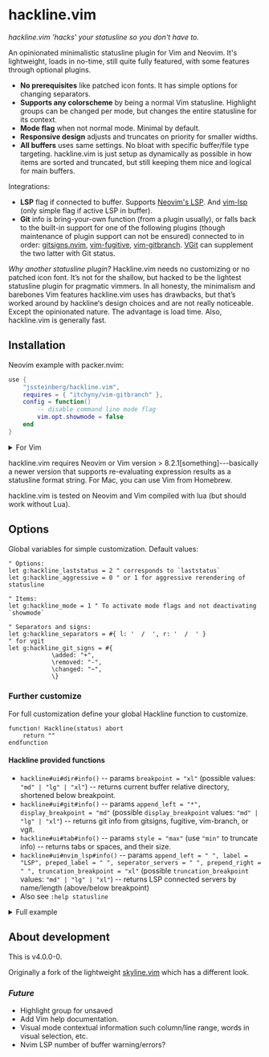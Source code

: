 # hackline.vim

*hackline.vim 'hacks' your statusline so you don't have to.*

An opinionated minimalistic statusline plugin for Vim and Neovim. It's lightweight, loads in no-time, still quite fully featured, with some features through optional plugins.

- **No prerequisites** like patched icon fonts. It has simple options for changing separators.
- **Supports any colorscheme** by being a normal Vim statusline. Highlight groups can be changed per mode, but changes the entire statusline for its context.
- **Mode flag** when not normal mode. Minimal by default.
- **Responsive design** adjusts and truncates on priority for smaller widths.
- **All buffers** uses same settings. No bloat with specific buffer/file type targeting. hackline.vim is just setup as dynamically as possible in how items are sorted and truncated, but still keeping them nice and logical for main buffers.

Integrations:

- **LSP** flag if connected to buffer. Supports [Neovim's LSP](https://github.com/neovim/nvim-lspconfig). And [vim-lsp](https://github.com/prabirshrestha/vim-lsp) (only simple flag if active LSP in buffer).
- **Git** info is bring-your-own function (from a plugin usually), or falls back to the built-in support for one of the following plugins (though maintenance of plugin support can not be ensured) connected to in order: [gitsigns.nvim](https://github.com/lewis6991/gitsigns.nvim), [vim-fugitive](https://github.com/tpope/vim-fugitive), [vim-gitbranch](https://github.com/itchyny/vim-gitbranch). [VGit](https://github.com/tanvirtin/vgit.nvim) can supplement the two latter with Git status.

*Why another statusline plugin?*
Hackline.vim needs no customizing or no patched icon font. It’s not for the shallow, but hacked to be the lightest statusline plugin for pragmatic vimmers. In all honesty, the minimalism and barebones Vim features hackline.vim uses has drawbacks, but that’s worked around by hackline‘s design choices and are not really noticeable. Except the opinionated nature. The advantage is load time. Also, hackline.vim is generally fast.


## Installation

Neovim example with packer.nvim:

```lua
use {
	"jssteinberg/hackline.vim",
	requires = { "itchyny/vim-gitbranch" },
	config = function()
		-- disable command line mode flag
		vim.opt.showmode = false
	end
}
```

<details>
<summary>For Vim</summary>

```vim
" minpac
call minpac#add('jssteinberg/hackline.vim')
```

(And it should be equally simple with vim-plug).

</details>

hackline.vim requires Neovim or Vim version > 8.2.1[something]---basically a newer version that supports re-evaluating expression results as a statusline format string.
For Mac, you can use Vim from Homebrew.

hackline.vim is tested on Neovim and Vim compiled with lua (but should work without Lua).


## Options

Global variables for simple customization. Default values:

```vim
" Options:
let g:hackline_laststatus = 2 " corresponds to `laststatus`
let g:hackline_aggressive = 0 " or 1 for aggressive rerendering of statusline

" Items:
let g:hackline_mode = 1 " To activate mode flags and not deactivating `showmode`

" Separators and signs:
let g:hackline_separators = #{ l: '  /  ', r: '  /  ' }
" for vgit
let g:hackline_git_signs = #{
			\added: "+",
			\removed: "-",
			\changed: "~",
			\}
```

### Further customize

For full customization define your global Hackline function to customize.

```vim
function! Hackline(status) abort
	return ""
endfunction
```

#### Hackline provided functions

- `hackline#ui#dir#info()` -- params `breakpoint = "xl"` (possible values: `"md" | "lg" | "xl"`) -- returns current buffer relative directory, shortened below breakpoint.
- `hackline#ui#git#info()` -- params `append_left = "*", display_breakpoint = "md"` (possible `display_breakpoint` values: `"md" | "lg" | "xl"`) -- returns git info from gitsigns, fugitive, vim-branch, or vgit.
- `hackline#ui#tab#info()` -- params `style = "max"` (use  `"min"` to truncate info) -- returns tabs or spaces, and their size.
- `hackline#ui#nvim_lsp#info()` -- params `append_left = " ", label = "LSP", preped_label = " ", seperator_servers = " ", prepend_right = " ", truncation_breakpoint = "xl"` (possible `truncation_breakpoint` values: `"md" | "lg" | "xl"`) -- returns LSP connected servers by name/length (above/below breakpoint)
- Also see `:help statusline`


<details>
<summary>Full example</summary>

```vim
function! Hackline(status) abort
	let l:active = a:status
	" separator sections
	let l:sep = #{l: " ", r: " "}
	" separator items
	let l:sep_i = "/"
	" length in spaces for separators
	let l:len_l = repeat(" ", strlen(l:sep.l))
	let l:len_i = repeat(" ", strlen(l:sep_i))

	" Statusline Left Side
	" --------------------

	let l:line = ""
	" set statusline default color
	let l:line .= l:active ? "%#StatusLine#" : "%#StatusLineNC#"
	" set mode style
	if l:active && mode() != "n"
		let l:line .= s:ShowMode()
	endif
	let l:line .= " "
	" modified flag
	let l:line .= "%(%M" . l:sep_i . "%)"
	" buffern number
	let l:line .= "%(b%{bufnr()}%)"
	" filetype
	let l:line .= "%(" . l:sep_i . "%{&filetype}%)"
	" filename
	let l:line .= "%(: %t%)"
	" CWD
	if len(getcwd(0)) > 1
		let l:line .= " ("
		" truncation point
		let l:line .= "%<"
		let l:line .= "%(%{split(getcwd(0), '/')[-1]}%)"
		" Git
		let l:line .= hackline#ui#git#info("*")
		" file path
		let l:line .= "%(, %{hackline#ui#dir#info('xl')}%)"
		let l:line .= ")"
		" sep l
		let l:line .= l:sep.l
	else
		" truncation point
		let l:line .= l:sep.l . "%<"
	endif
	" spelllang
	if l:active && &spell == 1
		let l:line .= "%(%{&spelllang}" . l:sep_i . "%)"
	endif
	" encoding
	let l:line .= "%(%{hackline#fileencoding#info()}%)"
	" format
	let l:line .= "%(" . l:sep_i . "%{&fileformat}%)"
	" tabs/spaces
	let l:line .= "%(" . l:sep_i . "%{hackline#ui#tab#info('min')}%)"
	" Nvim LSP
	if l:active && has("nvim")
		let l:line .= hackline#ui#nvim_lsp#info(l:sep.l, "LSP", l:sep_i, l:sep_i, l:len_l)
	endif
	" Vim LSP
	if l:active && get(b:, "hackline_use_vim_lsp", "0")
		let l:line .= l:sep.l . "LSP" . l:len_i
	endif

	" Statusline Right Side
	" ---------------------
	let l:line .= "%=" . l:len_i

	" Cursor position
	let l:line .= "Line %l/%L Col %c"
	" End spacing
	let l:line .= " "

	return l:line
endfunction

function! s:ShowMode(sep_l = "", sep_r = "") abort
	if mode() == "i"     | return "%#IncSearch#"
	elseif mode() == "c" | return "%#IncSearch#"
	elseif mode() == "t" | return "%#IncSearch#"
	elseif mode() == "r" | return "%#IncSearch#"
	elseif mode() == "s" | return "%#IncSearch#"
	else                 | return "%#IncSearch#"
	endif
endfunction
```

</details>


## About development

This is v4.0.0-0.

Originally a fork of the lightweight [skyline.vim](https://github.com/ourigen/skyline.vim) which has a different look.

### *Future*

- Highlight group for unsaved
- Add Vim help documentation.
- Visual mode contextual information such column/line range, words in visual selection, etc.
- Nvim LSP number of buffer warning/errors?
